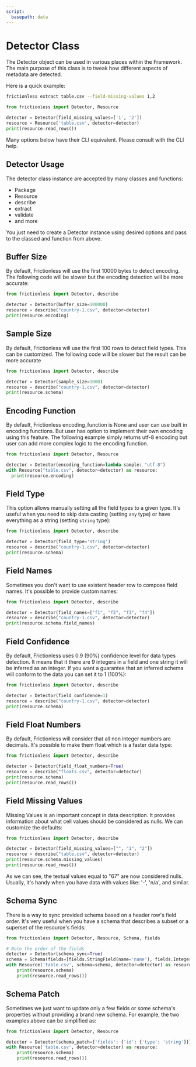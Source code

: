 ```yaml
---
script:
  basepath: data
---
```


# Detector Class

The Detector object can be used in various places within the Framework. The main purpose of this class is to tweak how different aspects of metadata are detected.

Here is a quick example:

```bash script tabs=CLI
frictionless extract table.csv --field-missing-values 1,2
```

```python script tabs=Python
from frictionless import Detector, Resource

detector = Detector(field_missing_values=['1', '2'])
resource = Resource('table.csv', detector=detector)
print(resource.read_rows())
```

Many options below have their CLI equivalent. Please consult with the CLI help.

## Detector Usage

The detector class instance are accepted by many classes and functions:

- Package
- Resource
- describe
- extract
- validate
- and more

You just need to create a Detector instance using desired options and pass to the classed and function from above.

## Buffer Size

By default, Frictionless will use the first 10000 bytes to detect encoding. The following code will be slower but the encoding detection will be more accurate:

```python script tabs=Python
from frictionless import Detector, describe

detector = Detector(buffer_size=100000)
resource = describe("country-1.csv", detector=detector)
print(resource.encoding)
```

## Sample Size

By default, Frictionless will use the first 100 rows to detect field types. This can be customized. The following code will be slower but the result can be more accurate

```python script tabs=Python
from frictionless import Detector, describe

detector = Detector(sample_size=1000)
resource = describe("country-1.csv", detector=detector)
print(resource.schema)
```


## Encoding Function

By default, Frictionless encoding_function is None and user can use built in encoding functions. But user has option to implement their own encoding using this feature. The following example simply returns utf-8 encoding but user can add more complex logic to the encoding function.

```python script tabs=Python
from frictionless import Detector, Resource

detector = Detector(encoding_function=lambda sample: "utf-8")
with Resource("table.csv", detector=detector) as resource:
  print(resource.encoding)
```

## Field Type

This option allows manually setting all the field types to a given type. It's useful when you need to skip data casting (setting `any` type) or have everything as a string (setting `string` type):

```python script tabs=Python
from frictionless import Detector, describe

detector = Detector(field_type='string')
resource = describe("country-1.csv", detector=detector)
print(resource.schema)
```

## Field Names

Sometimes you don't want to use existent header row to compose field names. It's possible to provide custom names:

```python script tabs=Python
from frictionless import Detector, describe

detector = Detector(field_names=["f1", "f2", "f3", "f4"])
resource = describe("country-1.csv", detector=detector)
print(resource.schema.field_names)
```

## Field Confidence

By default, Frictionless uses 0.9 (90%) confidence level for data types detection. It means that it there are 9 integers in a field and one string it will be inferred as an integer. If you want a guarantee that an inferred schema will conform to the data you can set it to 1 (100%):

```python script tabs=Python
from frictionless import Detector, describe

detector = Detector(field_confidence=1)
resource = describe("country-1.csv", detector=detector)
print(resource.schema)
```

## Field Float Numbers

By default, Frictionless will consider that all non integer numbers are decimals. It's possible to make them float which is a faster data type:

```python script tabs=Python
from frictionless import Detector, describe

detector = Detector(field_float_numbers=True)
resource = describe("floats.csv", detector=detector)
print(resource.schema)
print(resource.read_rows())
```

## Field Missing Values

Missing Values is an important concept in data description. It provides information about what cell values should be considered as nulls. We can customize the defaults:

```python script tabs=Python
from frictionless import Detector, describe

detector = Detector(field_missing_values=["", "1", "2"])
resource = describe("table.csv", detector=detector)
print(resource.schema.missing_values)
print(resource.read_rows())
```

As we can see, the textual values equal to "67" are now considered nulls. Usually, it's handy when you have data with values like: '-', 'n/a', and similar.

## Schema Sync

There is a way to sync provided schema based on a header row's field order. It's very useful when you have a schema that describes a subset or a superset of the resource's fields:

```python script tabs=Python
from frictionless import Detector, Resource, Schema, fields

# Note the order of the fields
detector = Detector(schema_sync=True)
schema = Schema(fields=[fields.StringField(name='name'), fields.IntegerField(name='id')])
with Resource('table.csv', schema=schema, detector=detector) as resource:
    print(resource.schema)
    print(resource.read_rows())
```

## Schema Patch

Sometimes we just want to update only a few fields or some schema's properties without providing a brand new schema. For example, the two examples above can be simplified as:

```python script tabs=Python
from frictionless import Detector, Resource

detector = Detector(schema_patch={'fields': {'id': {'type': 'string'}}})
with Resource('table.csv', detector=detector) as resource:
    print(resource.schema)
    print(resource.read_rows())
```
